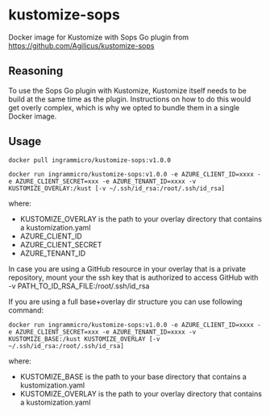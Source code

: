 # kustomize-sops
Docker image for Kustomize with Sops Go plugin from https://github.com/Agilicus/kustomize-sops

## Reasoning
To use the Sops Go plugin with Kustomize, Kustomize itself needs to be build at the same time as the plugin.
Instructions on how to do this would get overly complex, which is why we opted to bundle them in a single Docker image.

## Usage

`docker pull ingrammicro/kustomize-sops:v1.0.0`

```docker run ingrammicro/kustomize-sops:v1.0.0 -e AZURE_CLIENT_ID=xxxx -e AZURE_CLIENT_SECRET=xxx -e AZURE_TENANT_ID=xxxx -v KUSTOMIZE_OVERLAY:/kust [-v ~/.ssh/id_rsa:/root/.ssh/id_rsa]```

where:

* KUSTOMIZE_OVERLAY is the path to your overlay directory that contains a kustomization.yaml
* AZURE_CLIENT_ID
* AZURE_CLIENT_SECRET
* AZURE_TENANT_ID

In case you are using a GitHub resource in your overlay that is a private repository, mount your the ssh key that is authorized to access GitHub with -v PATH_TO_ID_RSA_FILE:/root/.ssh/id_rsa

If you are using a full base+overlay dir structure you can use following command:

```docker run ingrammicro/kustomize-sops:v1.0.0 -e AZURE_CLIENT_ID=xxxx -e AZURE_CLIENT_SECRET=xxx -e AZURE_TENANT_ID=xxxx -v KUSTOMIZE_BASE:/kust KUSTOMIZE_OVERLAY [-v ~/.ssh/id_rsa:/root/.ssh/id_rsa]```

where:
* KUSTOMIZE_BASE is the path to your base directory that contains a kustomization.yaml
* KUSTOMIZE_OVERLAY is the path to your overlay directory that contains a kustomization.yaml